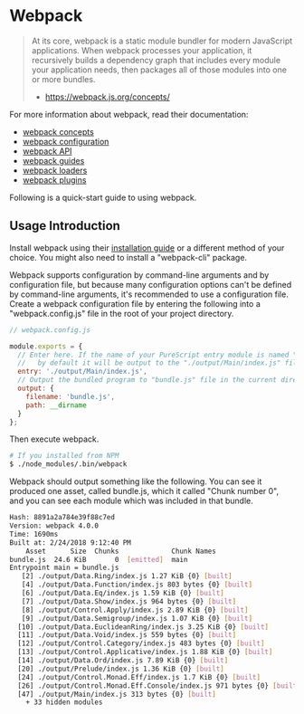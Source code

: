 # Webpack

> At its core, webpack is a static module bundler for modern JavaScript applications. When webpack processes your application, it recursively builds a dependency graph that includes every module your application needs, then packages all of those modules into one or more bundles.
> - https://webpack.js.org/concepts/

For more information about webpack, read their documentation:

- [webpack concepts](https://webpack.js.org/concepts/)
- [webpack configuration](https://webpack.js.org/configuration/)
- [webpack API](https://webpack.js.org/api/)
- [webpack guides](https://webpack.js.org/guides/)
- [webpack loaders](https://webpack.js.org/loaders/)
- [webpack plugins](https://webpack.js.org/plugins/)

Following is a quick-start guide to using webpack.

## Usage Introduction

Install webpack using their [installation guide](https://webpack.js.org/guides/installation/) or a different method of your choice. You might also need to install a "webpack-cli" package.

Webpack supports configuration by command-line arguments and by configuration file, but because many configuration options can't be defined by command-line arguments, it's recommended to use a configuration file. Create a webpack configuration file by entering the following into a "webpack.config.js" file in the root of your project directory.

``` JavaScript
// webpack.config.js

module.exports = {
  // Enter here. If the name of your PureScript entry module is named "Main",
  //   by default it will be output to the "./output/Main/index.js" file.
  entry: './output/Main/index.js',
  // Output the bundled program to "bundle.js" file in the current directory.
  output: {
    filename: 'bundle.js',
    path: __dirname
  }
};
```

Then execute webpack.

``` sh
# If you installed from NPM
$ ./node_modules/.bin/webpack
```

Webpack should output something like the following. You can see it produced one asset, called bundle.js, which it called "Chunk number 0", and you can see each module which was included in that bundle.

``` sh
Hash: 8891a2a784e39f88c7ed
Version: webpack 4.0.0
Time: 1690ms
Built at: 2/24/2018 9:12:40 PM
    Asset      Size  Chunks             Chunk Names
bundle.js  24.6 KiB       0  [emitted]  main
Entrypoint main = bundle.js
   [2] ./output/Data.Ring/index.js 1.27 KiB {0} [built]
   [4] ./output/Data.Function/index.js 803 bytes {0} [built]
   [6] ./output/Data.Eq/index.js 1.59 KiB {0} [built]
   [7] ./output/Data.Show/index.js 964 bytes {0} [built]
   [8] ./output/Control.Apply/index.js 2.89 KiB {0} [built]
   [9] ./output/Data.Semigroup/index.js 1.07 KiB {0} [built]
  [10] ./output/Data.EuclideanRing/index.js 3.25 KiB {0} [built]
  [11] ./output/Data.Void/index.js 559 bytes {0} [built]
  [12] ./output/Control.Category/index.js 483 bytes {0} [built]
  [13] ./output/Control.Applicative/index.js 1.88 KiB {0} [built]
  [14] ./output/Data.Ord/index.js 7.89 KiB {0} [built]
  [20] ./output/Prelude/index.js 1.36 KiB {0} [built]
  [24] ./output/Control.Monad.Eff/index.js 1.7 KiB {0} [built]
  [26] ./output/Control.Monad.Eff.Console/index.js 971 bytes {0} [built]
  [47] ./output/Main/index.js 313 bytes {0} [built]
    + 33 hidden modules
```